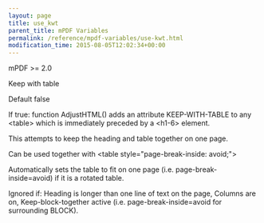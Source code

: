 ```yaml
---
layout: page
title: use_kwt
parent_title: mPDF Variables
permalink: /reference/mpdf-variables/use-kwt.html
modification_time: 2015-08-05T12:02:34+00:00
---
```


<p>mPDF &gt;= 2.0</p>
<p>Keep with table</p>
<p>Default false</p>
<p>If true: function AdjustHTML() adds an attribute KEEP-WITH-TABLE to any &lt;table&gt; which is immediately preceded by a &lt;h1-6&gt; element.</p>
<p>This attempts to keep the heading and table together on one page.</p>
<p>Can be used together with &lt;table style="page-break-inside: avoid;"&gt;</p>
<p>Automatically sets the table to fit on one page (i.e. page-break-inside=avoid) if it is a rotated table.</p>
<p>Ignored if: Heading is longer than one line of text on the page, Columns are on, Keep-block-together active (i.e. page-break-inside=avoid for surrounding BLOCK).</p>
